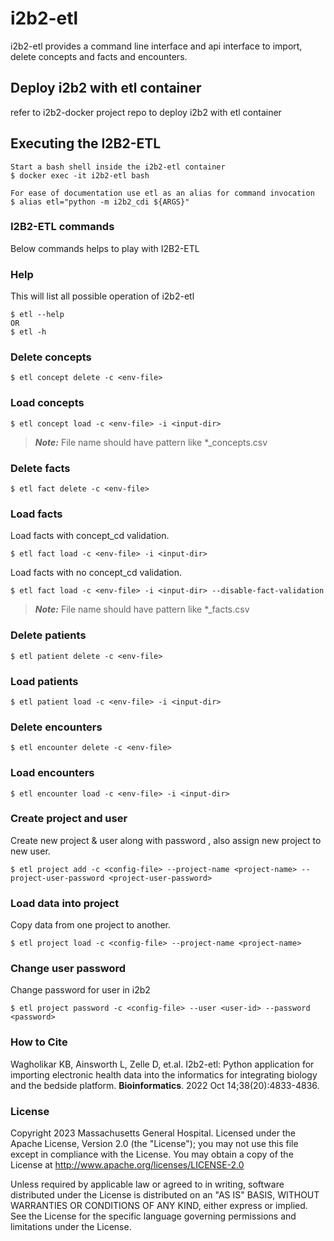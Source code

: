 <!--
Copyright (c) 2020-2021 Massachusetts General Hospital. All rights reserved. 
This program and the accompanying materials  are made available under the terms 
of the Mozilla Public License v. 2.0 ( http://mozilla.org/MPL/2.0/) and under 
the terms of the Healthcare Disclaimer.
-->
# i2b2-etl
i2b2-etl provides a command line interface and api interface to import, delete concepts and facts and encounters.

## Deploy i2b2 with etl container
refer to i2b2-docker project repo to deploy i2b2 with etl container

## Executing the I2B2-ETL 

```shell
Start a bash shell inside the i2b2-etl container
$ docker exec -it i2b2-etl bash

For ease of documentation use etl as an alias for command invocation
$ alias etl="python -m i2b2_cdi ${ARGS}"
```
### I2B2-ETL commands
Below commands helps to play with I2B2-ETL

### Help
This will list all possible operation of i2b2-etl
```shell
$ etl --help
OR
$ etl -h
```

### Delete concepts
```shell
$ etl concept delete -c <env-file>
```

### Load concepts
```shell
$ etl concept load -c <env-file> -i <input-dir>
```

> **_Note:_** File name should have pattern like *_concepts.csv

### Delete facts
```shell
$ etl fact delete -c <env-file>
```

### Load facts
Load facts with concept_cd validation.
```shell
$ etl fact load -c <env-file> -i <input-dir>
```
Load facts with no concept_cd validation.
```shell
$ etl fact load -c <env-file> -i <input-dir> --disable-fact-validation
```
> **_Note:_** File name should have pattern like *_facts.csv



### Delete patients
```shell
$ etl patient delete -c <env-file>
```

### Load patients
```shell
$ etl patient load -c <env-file> -i <input-dir>
```

### Delete encounters
```shell
$ etl encounter delete -c <env-file>
```

### Load encounters
```shell
$ etl encounter load -c <env-file> -i <input-dir>
```

### Create project and user
Create new project & user along with password , also assign new project to new user.
```shell
$ etl project add -c <config-file> --project-name <project-name> --project-user-password <project-user-password>
```

### Load data into project
Copy data from one project to another.
```shell
$ etl project load -c <config-file> --project-name <project-name> 
```
### Change user password
Change password for user in i2b2
```shell
$ etl project password -c <config-file> --user <user-id> --password <password>
```

###  How to Cite
Wagholikar KB, Ainsworth L, Zelle D, et.al. I2b2-etl: Python application for importing electronic health data into the informatics for integrating biology and the bedside platform. **Bioinformatics**. 2022 Oct 14;38(20):4833-4836. 


### License

Copyright 2023 Massachusetts General Hospital.
Licensed under the Apache License, Version 2.0 (the "License");
you may not use this file except in compliance with the License.
You may obtain a copy of the License at
     http://www.apache.org/licenses/LICENSE-2.0

Unless required by applicable law or agreed to in writing, software  distributed under the License is distributed on an "AS IS" BASIS, WITHOUT WARRANTIES OR CONDITIONS OF ANY KIND, either express or implied.
See the License for the specific language governing permissions and limitations under the License.



